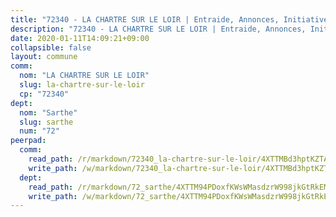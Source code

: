 ```yaml
---
title: "72340 - LA CHARTRE SUR LE LOIR | Entraide, Annonces, Initiatives"
description: "72340 - LA CHARTRE SUR LE LOIR | Entraide, Annonces, Initiatives"
date: 2020-01-11T14:09:21+09:00
collapsible: false
layout: commune
comm:
  nom: "LA CHARTRE SUR LE LOIR"
  slug: la-chartre-sur-le-loir
  cp: "72340"
dept:
  nom: "Sarthe"
  slug: sarthe
  num: "72"
peerpad:
  comm:
    read_path: /r/markdown/72340_la-chartre-sur-le-loir/4XTTMBd3hptKZTASjsYcqwcsBoowp9NBzMvSLNH2fAf37pKa4
    write_path: /w/markdown/72340_la-chartre-sur-le-loir/4XTTMBd3hptKZTASjsYcqwcsBoowp9NBzMvSLNH2fAf37pKa4-K3TgTfPzC7CoqsqUJxyonKnvkLm2aRXUEJ355WvxnWHBvGi9i3pSRUR1pZxYv7Ybp18ZDk4JmAMgydSNU5CmEmWNMsGs1p3QSpthcBFTTDAMYFTxAAVFn4t5Gic9nssbv9Pvjt8U
  dept:
    read_path: /r/markdown/72_sarthe/4XTTM94PDoxfKWsWMasdzrW998jkGtRkEM3CSUC42xSpuJKZ5
    write_path: /w/markdown/72_sarthe/4XTTM94PDoxfKWsWMasdzrW998jkGtRkEM3CSUC42xSpuJKZ5-K3TgTpjFyG67yVeuXvSAfSYzY4Yx2FMtDhgpv5HM2EDBJRVMn95z33xx4XjRNYNVaVsBPQ1t4pG9MoyNqwTqa8mcnEUB8rK4BMVbvUhCtGWCPSFnDCaT8GJTyimDgsCirLN3zswh
---
```


